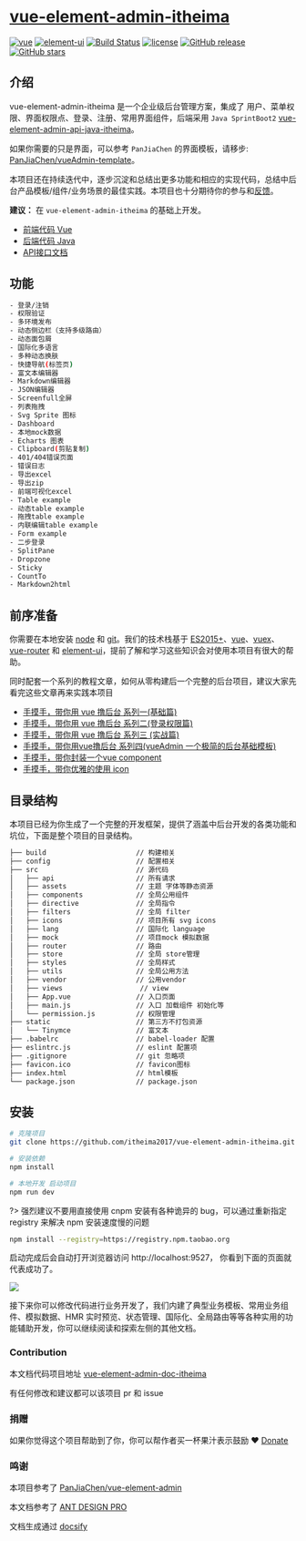 # [vue-element-admin-itheima](https://github.com/itheima2017/vue-element-admin-itheima)

[![vue](https://img.shields.io/badge/vue-2.5.9-brightgreen.svg ':no-zoom')](https://github.com/vuejs/vue)
[![element-ui](https://img.shields.io/badge/element--ui-2.0.5-brightgreen.svg ':no-zoom')](https://github.com/ElemeFE/element)
[![Build Status](https://travis-ci.org/itheima2017/vue-element-admin.svg?branch=master)](https://travis-ci.org/itheima2017/vue-element-admin-itheima)
[![license](https://img.shields.io/github/license/mashape/apistatus.svg ':no-zoom')](https://github.com/itheima2017/vue-element-admin-itheima/blob/master/LICENSE)
[![GitHub release](https://img.shields.io/github/release/itheima2017/vue-element-admin-itheima.svg ':no-zoom')](https://github.com/itheima2017/vue-element-admin-itheima/releases)
[![GitHub stars](https://img.shields.io/github/stars/itheima2017/vue-element-admin-itheima.svg?style=social&label=Stars ':no-zoom')](https://github.com/itheima2017/vue-element-admin-itheima)

## 介绍

vue-element-admin-itheima 是一个企业级后台管理方案，集成了 用户、菜单权限、界面权限点、登录、注册、常用界面组件，后端采用 `Java SprintBoot2` [vue-element-admin-api-java-itheima](https://github.com/itheima2017/vue-element-admin-api-java-itheima)。

如果你需要的只是界面，可以参考 `PanJiaChen` 的界面模板，请移步: [PanJiaChen/vueAdmin-template](https://github.com/PanJiaChen/vueAdmin-template)。

本项目还在持续迭代中，逐步沉淀和总结出更多功能和相应的实现代码，总结中后台产品模板/组件/业务场景的最佳实践。本项目也十分期待你的参与和[反馈](https://github.com/itheima2017/vue-element-admin-itheima/issues)。

**建议：**  在 `vue-element-admin-itheima` 的基础上开发。

- [前端代码 Vue](https://github.com/itheima2017/vue-element-admin-itheima)
- [后端代码 Java](https://github.com/itheima2017/vue-element-admin-api-java-itheima)
- [API接口文档](https://github.com/itheima2017/vue-element-admin-api-doc-itheima)

## 功能

```bash
- 登录/注销
- 权限验证
- 多环境发布
- 动态侧边栏（支持多级路由）
- 动态面包屑
- 国际化多语言
- 多种动态换肤
- 快捷导航(标签页)
- 富文本编辑器
- Markdown编辑器
- JSON编辑器
- Screenfull全屏
- 列表拖拽
- Svg Sprite 图标
- Dashboard
- 本地mock数据
- Echarts 图表
- Clipboard(剪贴复制)
- 401/404错误页面
- 错误日志
- 导出excel
- 导出zip
- 前端可视化excel
- Table example
- 动态table example
- 拖拽table example
- 内联编辑table example
- Form example
- 二步登录
- SplitPane
- Dropzone
- Sticky
- CountTo
- Markdown2html
```

## 前序准备

你需要在本地安装 [node](http://nodejs.org/) 和 [git](https://git-scm.com/)。我们的技术栈基于 [ES2015+](http://es6.ruanyifeng.com/)、[vue](https://cn.vuejs.org/index.html)、[vuex](https://vuex.vuejs.org/zh-cn/)、[vue-router](https://router.vuejs.org/zh-cn/) 和 [element-ui](https://github.com/ElemeFE/element)，提前了解和学习这些知识会对使用本项目有很大的帮助。

同时配套一个系列的教程文章，如何从零构建后一个完整的后台项目，建议大家先看完这些文章再来实践本项目
 - [手摸手，带你用 vue 撸后台 系列一(基础篇)](https://juejin.im/post/59097cd7a22b9d0065fb61d2)
 - [手摸手，带你用 vue 撸后台 系列二(登录权限篇)](https://juejin.im/post/591aa14f570c35006961acac)
 - [手摸手，带你用 vue 撸后台 系列三 (实战篇)](https://juejin.im/post/593121aa0ce4630057f70d35)
 - [手摸手，带你用vue撸后台 系列四(vueAdmin 一个极简的后台基础模板)](https://juejin.im/post/595b4d776fb9a06bbe7dba56)
 - [手摸手，带你封装一个vue component](https://segmentfault.com/a/1190000009090836)
 - [手摸手，带你优雅的使用 icon](https://juejin.im/post/59bb864b5188257e7a427c09)

## 目录结构

本项目已经为你生成了一个完整的开发框架，提供了涵盖中后台开发的各类功能和坑位，下面是整个项目的目录结构。

```bash
├── build                      // 构建相关  
├── config                     // 配置相关
├── src                        // 源代码
│   ├── api                    // 所有请求
│   ├── assets                 // 主题 字体等静态资源
│   ├── components             // 全局公用组件
│   ├── directive              // 全局指令
│   ├── filters                // 全局 filter
│   ├── icons                  // 项目所有 svg icons
│   ├── lang                   // 国际化 language
│   ├── mock                   // 项目mock 模拟数据
│   ├── router                 // 路由
│   ├── store                  // 全局 store管理
│   ├── styles                 // 全局样式
│   ├── utils                  // 全局公用方法
│   ├── vendor                 // 公用vendor
│   ├── views                   // view
│   ├── App.vue                // 入口页面
│   ├── main.js                // 入口 加载组件 初始化等
│   └── permission.js          // 权限管理
├── static                     // 第三方不打包资源
│   └── Tinymce                // 富文本
├── .babelrc                   // babel-loader 配置
├── eslintrc.js                // eslint 配置项
├── .gitignore                 // git 忽略项
├── favicon.ico                // favicon图标
├── index.html                 // html模板
└── package.json               // package.json

```

## 安装

```bash
# 克隆项目
git clone https://github.com/itheima2017/vue-element-admin-itheima.git

# 安装依赖
npm install

# 本地开发 启动项目
npm run dev
```

?> 强烈建议不要用直接使用 cnpm 安装有各种诡异的 bug，可以通过重新指定 registry 来解决 npm 安装速度慢的问题

```bash
npm install --registry=https://registry.npm.taobao.org
```

启动完成后会自动打开浏览器访问 http://localhost:9527， 你看到下面的页面就代表成功了。

![](https://wpimg.wallstcn.com/1bc334a6-32a8-4f29-a037-ac3f5ce32588.png)

接下来你可以修改代码进行业务开发了，我们内建了典型业务模板、常用业务组件、模拟数据、HMR 实时预览、状态管理、国际化、全局路由等等各种实用的功能辅助开发，你可以继续阅读和探索左侧的其他文档。

### Contribution

本文档代码项目地址 [vue-element-admin-doc-itheima](https://github.com/itheima2017/vue-element-admin-doc-itheima)

有任何修改和建议都可以该项目 pr 和 issue

### 捐赠

如果你觉得这个项目帮助到了你，你可以帮作者买一杯果汁表示鼓励 :heart:
[Donate](donate.md)

### 鸣谢

本项目参考了 [PanJiaChen/vue-element-admin](https://github.com/PanJiaChen/vue-element-admin/)

本文档参考了 [ANT DESIGN PRO](https://pro.ant.design/)

文档生成通过 [docsify](https://github.com/QingWei-Li/docsify)
